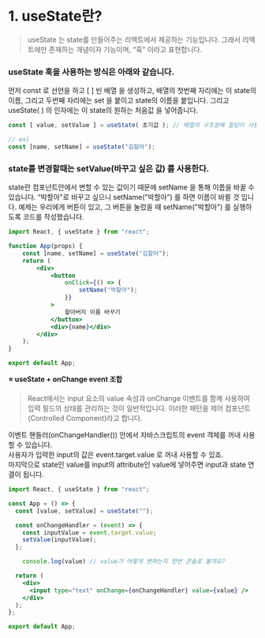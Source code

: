 # 1. useState란?
> useState 는 state를 만들어주는 리액트에서 제공하는 기능입니다. 그래서 리액트에만 존재하는 개념이자 기능이며, “훅” 이라고 표현합니다.

### **useState 훅을 사용하는 방식은 아래와 같습니다.**  
먼저 const 로 선언을 하고 [ ] 빈 배열 을 생성하고, 배열의 첫번째 자리에는 이 state의 이름, 그리고 두번째 자리에는 set 을 붙이고 state의 이름을 붙입니다.  그리고 useState( ) 의 인자에는 이 state의 원하는 처음값 을 넣어줍니다.  
```jsx
const [ value, setValue ] = useState( 초기값 ); // 배열의 구조분해 할당이 사용되었다.

// ex)  
const [name, setName] = useState("김할아");  
```

### **state를 변경할때는 setValue(바꾸고 싶은 값) 를 사용한다.**
state란 컴포넌트안에서 변할 수 있는 값이기 때문에 setName 을 통해 이름을 바꿀 수 있습니다. “박할아"로 바꾸고 싶으니 setName(”박할아”) 를 하면 이름이 바뀔 것 입니다. 예제는 우리에게 버튼이 있고, 그 버튼을 눌렀을 때 setName("박할아") 를 실행하도록 코드를 작성했습니다.
```jsx
import React, { useState } from "react";

function App(props) {
    const [name, setName] = useState("김할아");
    return (
        <div>
            <button
                onClick={() => {
                    setName("박할아");
                }}
            >
                할아버지 이름 바꾸기
            </button>
            <div>{name}</div>
        </div>
    );
}

export default App;

```


**⭐ useState + onChange event 조합**
> React에서는 input 요소의 value 속성과 onChange 이벤트를 함께 사용하여 입력 필드의 상태를 관리하는 것이 일반적입니다. 이러한 패턴을 제어 컴포넌트(Controlled Component)라고 합니다.

이벤트 핸들러(onChangeHandler()) 안에서 자바스크립트의 event 객체를 꺼내 사용할 수 있습니다.  
사용자가 입력한 input의 값은 event.target.value 로 꺼내 사용할 수 있죠.   
마지막으로 state인 value를 input의 attribute인 value에 넣어주면 input과 state 연결이 됩니다.

```jsx
import React, { useState } from "react";

const App = () => {
  const [value, setValue] = useState("");

  const onChangeHandler = (event) => {
    const inputValue = event.target.value;
    setValue(inputValue);
  };

	console.log(value) // value가 어떻게 변하는지 한번 콘솔로 볼까요?

  return (
    <div>
      <input type="text" onChange={onChangeHandler} value={value} />
    </div>
  );
};

export default App;
```





